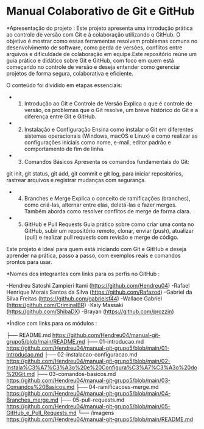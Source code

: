 # Manual Colaborativo de Git e GitHub 

*Apresentação do projeto :
  Este projeto apresenta uma introdução prática ao controle de versão com Git e à colaboração utilizando o GitHub. O objetivo é mostrar como essas ferramentas resolvem problemas comuns no desenvolvimento de software, como perda de versões, conflitos entre arquivos e dificuldade de colaboração em equipe.Este repositório reúne um guia prático e didático sobre Git e GitHub, com foco em quem está começando no controle de versão e deseja entender como gerenciar projetos de forma segura, colaborativa e eficiente.

O conteúdo foi dividido em etapas essenciais:

- 1. Introdução ao Git e Controle de Versão
Explica o que é controle de versão, os problemas que o Git resolve, um breve histórico do Git e a diferença entre Git e GitHub.

- 2. Instalação e Configuração
Ensina como instalar o Git em diferentes sistemas operacionais (Windows, macOS e Linux) e como realizar as configurações iniciais como nome, e-mail, editor padrão e comportamento de fim de linha.

- 3. Comandos Básicos
Apresenta os comandos fundamentais do Git:

git init, git status, git add, git commit e git log,
para iniciar repositórios, rastrear arquivos e registrar mudanças com segurança.

- 4. Branches e Merge
Explica o conceito de ramificações (branches), como criá-las, alternar entre elas, deletá-las e fazer merges. Também aborda como resolver conflitos de merge de forma clara.

- 5. GitHub e Pull Requests
Guia prático sobre como criar uma conta no GitHub, subir um repositório remoto, clonar, enviar (push), atualizar (pull) e realizar pull requests com revisão e merge de código.

Este projeto é ideal para quem está iniciando com Git e GitHub e deseja aprender na prática, passo a passo, com exemplos reais e comandos prontos para usar.

*Nomes dos integrantes com links para os perfis no GitHub :

-Hendreu Satoshi Zampieri Itami (https://github.com/Hendreu04)
-Rafael Henrique Morais Santos da Silva (https://github.com/Rafazod)
-Gabriel da Silva Freitas (https://github.com/gabrielsf44)
-Wallace Gabriel (https://github.com/CriminalBR)
-Kaiy Massaki (https://github.com/ShibaDX)
-Brayan (https://github.com/prozzin)


*Índice com links para os módulos :

├── README.md 
    https://github.com/Hendreu04/manual-git-grupo5/blob/main/README.md
├── 01-introducao.md 
    https://github.com/Hendreu04/manual-git-grupo5/blob/main/01-Introducao.md
├── 02-instalacao-configuracao.md 
    https://github.com/Hendreu04/manual-git-grupo5/blob/main/02-Instala%C3%A7%C3%A3o%20e%20Configura%C3%A7%C3%A3o%20do%20Git.md
├── 03-comandos-basicos.md 
    https://github.com/Hendreu04/manual-git-grupo5/blob/main/03-Comandos%20Basicos.md
├── 04-ramificacoes-merge.md 
    https://github.com/Hendreu04/manual-git-grupo5/blob/main/04-Branches_merge.md
├── 05-pull-requests.md 
    https://github.com/Hendreu04/manual-git-grupo5/blob/main/05-GitHub_e_Pull_Requests.md
└── /imagens
    https://github.com/Hendreu04/manual-git-grupo5/blob/main/README.md
    
